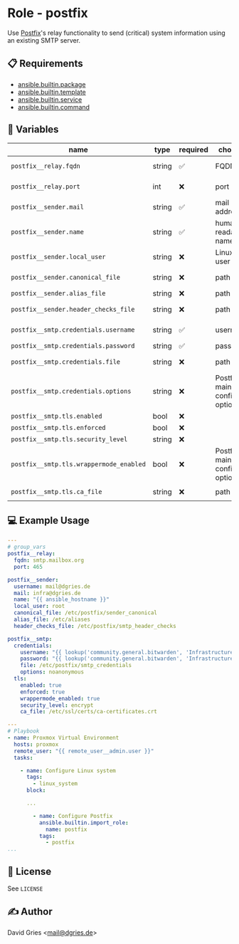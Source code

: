 # Role -  postfix

Use [Postfix](https://www.postfix.org/)'s relay functionality to send (critical) system information using an existing SMTP server.

## 📋 Requirements

* [ansible.builtin.package](https://docs.ansible.com/ansible/latest/collections/ansible/builtin/package_module.html)
* [ansible.builtin.template](https://docs.ansible.com/ansible/latest/collections/ansible/builtin/template_module.html)
* [ansible.builtin.service](https://docs.ansible.com/ansible/latest/collections/ansible/builtin/service_module.html)
* [ansible.builtin.command](https://docs.ansible.com/ansible/latest/collections/ansible/builtin/command_module.html)

## 🧩 Variables

| name                                                  | type   | required | choices                    | default                              | description                                    |
| ----------------------------------------------------- | ------ | -------- | -------------------------- | ------------------------------------ | ---------------------------------------------- |
| `postfix__relay.fqdn`                   | string | ✅       | FQDN                       | `smtp.example.com`                   | SMTP relay server to use for sending mails     |
| `postfix__relay.port`                   | int    | ❌       | port                       | `465`                                | SMTP port, default works for TLS               |
| `postfix__sender.mail`                  | string | ✅       | mail address               | `mail@example.com`                   | SMTP sender mail                               |
| `postfix__sender.name`                  | string | ✅       | human readable name        | `name`                               | name used in the `From` section of mail header |
| `postfix__sender.local_user`            | string | ❌       | Linux user                 | `root`                               | system user for canonical sender mapping       |
| `postfix__sender.canonical_file`        | string | ❌       | path                       | `/etc/postfix/sender_canonical`      | file to use for canonical sender mapping       |
| `postfix__sender.alias_file`            | string | ❌       | path                       | `/etc/aliases`                       | file to use for mail aliases                   |
| `postfix__sender.header_checks_file`    | string | ❌       | path                       | `/etc/postfix/smtp_header_checks`    | file to use for setting `From` header          |
| `postfix__smtp.credentials.username`    | string | ✅       | username                   | `name@example.com`                   | SMTP username, often similar to mail address   |
| `postfix__smtp.credentials.password`    | string | ✅       | password                   | `changeme`                           | SMTP password                                  |
| `postfix__smtp.credentials.file`        | string | ❌       | path                       | `/etc/postfix/smtp_credentials`      | file to use for storing credentials            |
| `postfix__smtp.credentials.options`     | string | ❌       | Postfix main config option | `noanonymous`                        | `smtp_sasl_security_options`                   |
| `postfix__smtp.tls.enabled`             | bool   | ❌       |                            | `true`                               | `smtp_sasl_security_options`                   |
| `postfix__smtp.tls.enforced`            | bool   | ❌       |                            | `true`                               | `smtp_sasl_security_options`                   |
| `postfix__smtp.tls.security_level`      | string | ❌       |                            | `encrypt`                            | `smtp_sasl_security_options`                   |
| `postfix__smtp.tls.wrappermode_enabled` | bool   | ❌       | Postfix main config option | `true`                               | `smtp_tls_wrappermode`                         |
| `postfix__smtp.tls.ca_file`             | string | ❌       | path                       | `/etc/ssl/certs/ca-certificates.crt` | `smtp_sasl_security_options`                   |

## 💻 Example Usage

```yaml
---
# group_vars
postfix__relay:
  fqdn: smtp.mailbox.org
  port: 465

postfix__sender:
  username: mail@dgries.de
  mail: infra@dgries.de
  name: "{{ ansible_hostname }}"
  local_user: root
  canonical_file: /etc/postfix/sender_canonical
  alias_file: /etc/aliases
  header_checks_file: /etc/postfix/smtp_header_checks

postfix__smtp:
  credentials:
    username: "{{ lookup('community.general.bitwarden', 'Infrastructure Mail', field='username')[0] }}"
    password: "{{ lookup('community.general.bitwarden', 'Infrastructure Mail', field='password')[0] }}"
    file: /etc/postfix/smtp_credentials
    options: noanonymous
  tls:
    enabled: true
    enforced: true
    wrappermode_enabled: true
    security_level: encrypt
    ca_file: /etc/ssl/certs/ca-certificates.crt

---
# Playbook
- name: Proxmox Virtual Environment
  hosts: proxmox
  remote_user: "{{ remote_user__admin.user }}"
  tasks:

    - name: Configure Linux system
      tags:
        - linux_system
      block:

      ...

        - name: Configure Postfix
          ansible.builtin.import_role:
            name: postfix
          tags:
            - postfix
...
```

## 📜 License

See `LICENSE`

## ✍️ Author

David Gries <<mail@dgries.de>>
